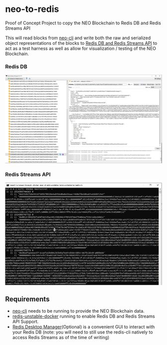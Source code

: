 # neo-to-redis
Proof of Concept Project to copy the NEO Blockchain to Redis DB and Redis Streams API

This will read blocks from [neo-cli](https://github.com/neo-project/neo-cli) and write both the raw and serialized object representations of the blocks to [Redis DB and Redis Streams API](https://github.com/antirez/redis) to act as a test harness as well as allow for visualization / testing of the NEO Blockchain.

### Redis DB
<p align="center">
  <img src="NeoRedis.JPG" />
</p>

### Redis Streams API
<p align="center">
  <img src="NeoRedisStreams.JPG" />
</p>

## Requirements
- [neo-cli](https://github.com/neo-project/neo-cli) needs to be running to provide the NEO Blockchain data.
- [redis-unstable-docker](https://github.com/gubanotorious/redis-unstable-docker) running to enable Redis DB and Redis Streams API Support.
- [Redis Desktop Manager](https://redisdesktop.com/)(Optional) is a convenient GUI to interact with your Redis DB (note: you will need to still use the redis-cli natively to access Redis Streams as of the time of writing)

